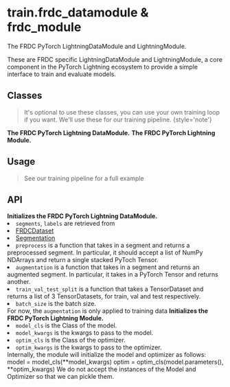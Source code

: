 # train.frdc_datamodule & frdc_module

<tldr>
The FRDC PyTorch LightningDataModule and LightningModule.
</tldr>

These are FRDC specific LightningDataModule and LightningModule,
a core component in the PyTorch Lightning ecosystem to provide a simple
interface to train and evaluate models.

## Classes

> It's optional to use these classes, you can use your own training loop
> if you want. We'll use these for our training pipeline.
> {style='note'}

<deflist type="medium">
<def title="FRDCDataModule">
<b>The FRDC PyTorch Lightning DataModule.</b>
</def>
<def title="FRDCModule">
<b>The FRDC PyTorch Lightning Module.</b>
</def>
</deflist>

## Usage

> See our training pipeline for a full example

## API

<deflist>
<def title="FRDCDataModule(segments, labels, preprocess, augmentation, train_val_test_split, batch_size)">
<b>Initializes the FRDC PyTorch Lightning DataModule.</b><br/>
<list>
<li><code>segments</code>, <code>labels</code> are retrieved from
<list>
<li><a href="load.dataset.md" anchor="frdcdataset">FRDCDataset</a></li>
<li><a href="preprocessing.extract_segments.md">Segmentation</a></li>
</list>
</li>
<li><code>preprocess</code> is a function that takes in a segment and returns a preprocessed
segment. In particular, it should accept a list of NumPy NDArrays and return
a single stacked PyToch Tensor.</li>
<li><code>augmentation</code> is a function that takes in a segment and returns an augmented
segment. In particular, it takes in a PyTorch Tensor and returns another.</li>
<li><code>train_val_test_split</code> is a function that takes a TensorDataset and returns
a list of 3 TensorDatasets, for train, val and test respectively.</li>
<li><code>batch_size</code> is the batch size.</li>
</list>
<note>For now, the <code>augmentation</code> is only applied to training
data</note>
</def>
<def title="FRDCModule(model_cls, model_kwargs, optim_cls, optim_kwargs)">
<b>Initializes the FRDC PyTorch Lightning Module.</b><br/>
<list>
<li><code>model_cls</code> is the Class of the model.</li>
<li><code>model_kwargs</code> is the kwargs to pass to the model.</li>
<li><code>optim_cls</code> is the Class of the optimizer.</li>
<li><code>optim_kwargs</code> is the kwargs to pass to the optimizer.</li>
</list>
Internally, the module will initialize the model and optimizer as follows:
<code-block lang="python">
model = model_cls(**model_kwargs)
optim = optim_cls(model.parameters(), **optim_kwargs)
</code-block>
<note>We do not accept the instances of the Model and Optimizer so
that we can pickle them.</note>
</def>
</deflist>
